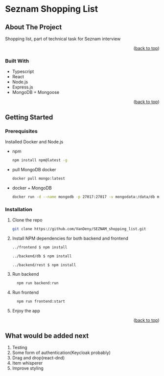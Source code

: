 # Seznam Shopping List

## About The Project

Shopping list, part of technical task for Seznam interview

<p align="right">(<a href="#readme-top">back to top</a>)</p>



### Built With

* Typescript
* React
* Node.js
* Express.js
* MongoDB + Mongoose

<p align="right">(<a href="#readme-top">back to top</a>)</p>



<!-- GETTING STARTED -->
## Getting Started

### Prerequisites

Installed Docker and Node.js

* npm
  ```sh
  npm install npm@latest -g
  ```
* pull MongoDB docker
  ```sh
  docker pull mongo:latest
  ```
  
* docker + MongoDB
  ```sh
  docker run -d --name mongodb -p 27017:27017 -v mongodata:/data/db mongo:latest
  ```
  
### Installation

1. Clone the repo
   ```sh
   git clone https://github.com/VanDeny/SEZNAM_shopping_list.git
   ```
2. Install NPM dependencies for both backend and frontend
   ```sh
   ../frontend $ npm install
   ```
   ```sh
   ../backend/db $ npm install
   ```
   ```sh
   ../backend/rest $ npm install
   ```
3. Run backend
      ```sh
        npm run backend:run
      ```
4. Run frontend
      ```sh
        npm run frontend:start
      ```
5. Enjoy the app

<p align="right">(<a href="#readme-top">back to top</a>)</p>


## What would be added next

1. Testing
2. Some form of authentication(Keycloak probably)
3. Drag and drop(react-dnd)
4. Item whisperer
5. Improve styling
